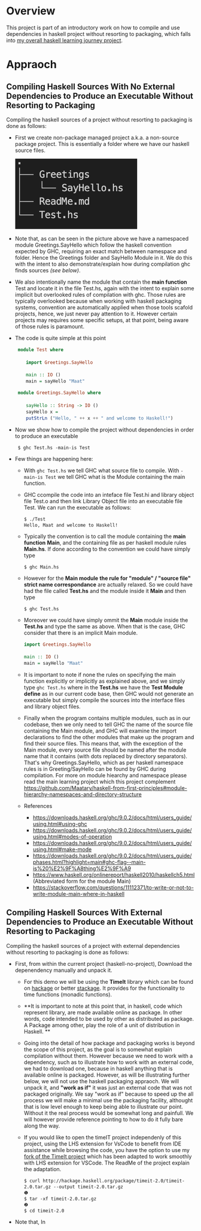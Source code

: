 # Overview

This project is part of an introductory work on how to compile and use dependencies in haskell project without resorting to packaging, which falls into [my overall haskell learning journey project](https://github.com/Maatary/haskell-from-first-principles). 

# Appraoch

## Compiling Haskell Sources With No External Dependencies to Produce an Executable Without Resorting to Packaging

Compiling the haskell sources of a project without resorting to packaging is done as follows:

 - First we create non-package managed project a.k.a. a non-source package project. This is essentially a folder where we have our haskell source files.

    ![project tree](initial-project-tree.png)

 - Note that, as can be seen in the picture above we have a namespaced module Greetings.SayHello which follow the haskell convention expected by GHC, requiring an exact match between namespace and folder. Hence the Greetings folder and SayHello Module in it. We do this with the intent to also demonstrate/explain how during compilation ghc finds sources _(see below)_. 


 - We also intentionally name the module that contain the **main function** Test and locate it in the file Test.hs, again with the intent to explain some implicit but overlooked rules of compilation with ghc. Those rules are typically overlooked because when working with haskell packaging systems, convention are automatically applied when those tools scafold projects, hence, we just never pay attention to it. However certain projects may requires some specific setups, at that point, being aware of those rules is paramount.

 - The code is quite simple at this point

    ```haskell
     module Test where
  
        import Greetings.SayHello

        main :: IO ()
        main = sayHello "Maat"
    ```

    ```haskell
     module Greetings.SayHello where
        
        sayHello :: String -> IO ()
        sayHello x =
        putStrLn ("Hello, " ++ x ++ " and welcome to Haskell!")
    ```

 - Now we show how to compile the project without dependencies in order to produce an executable

    ```shell
     $ ghc Test.hs -main-is Test
    ```

 - Few things are happening here: 
  
   - With `ghc Test.hs` we tell GHC what source file to compile. With `-main-is Test` we tell GHC what is the Module containing the main function. 


   - GHC ccompile the code into an inteface file Test.hi and library object file Test.o and then link Library Object file into an executable file Test. We can run the executable as follows:
        ```shell
        $ ./Test
        Hello, Maat and welcome to Haskell!
        ```
  
   - Typically the convention is to call the module containing the **main function** **Main**, and the containing file as per haskell module rules **Main.hs**. If done according to the convention we could have simply type
        ```shell
        $ ghc Main.hs 
        ``` 

    - However for the **Main module** **the rule for "module" / "source file" strict name correspondance** are actually relaxed. So we could have had the file called **Test.hs** and the module inside it **Main** and then type
        ```shell
        $ ghc Test.hs 
        ```

    - Moreover we could have simply ommit the **Main** module inside the **Test.hs** and type the same as above. When that is the case, GHC consider that there is an implicit Main module.
        ```haskell
        import Greetings.SayHello

        main :: IO ()
        main = sayHello "Maat"
        ```


    - It is important to note if none the rules on specifying the main function explicitly or implicitly as explained  above, and we simply type `ghc Test.hs` where in the **Test.hs** we have the **Test Module define** as in our current code base, then GHC would not generate an executable but simply compile the sources into the interface files and library object files.
  
    - Finally when the program contains multiple modules, such as in our codebase, then we only need to tell GHC the name of the source file containing the Main module, and GHC will examine the import declarations to find the other modules that make up the program and find their source files. This means that, with the exception of the Main module, every source file should be named after the module name that it contains (with dots replaced by directory separators). That's why Greetings.SayHello, which as per haskell namespace rules is in Greeting/SayHello can be found by GHC during compilation. For more on module hiearchy and namespace please read the main learning project which this project complement https://github.com/Maatary/haskell-from-first-principles#module-hierarchy-namespaces-and-directory-structure


    - References
      - https://downloads.haskell.org/ghc/9.0.2/docs/html/users_guide/using.html#using-ghc
      - https://downloads.haskell.org/ghc/9.0.2/docs/html/users_guide/using.html#modes-of-operation
      - https://downloads.haskell.org/ghc/9.0.2/docs/html/users_guide/using.html#make-mode
      - https://downloads.haskell.org/ghc/9.0.2/docs/html/users_guide/phases.html?highlight=main#ghc-flag--main-is%20%E2%9F%A8thing%E2%9F%A9
      - https://www.haskell.org/onlinereport/haskell2010/haskellch5.html (Abbreviated form for the module Main)
      - https://stackoverflow.com/questions/11112371/to-write-or-not-to-write-module-main-where-in-haskell

## Compiling Haskell Sources With External Dependencies to Produce an Executable Without Resorting to Packaging

Compiling the haskell sources of a project with external dependencies without resorting to packaging is done as follows:

- First, from within the current project (haskell-no-project), Download the depenendency manually and unpack it.

  - For this demo we will be using the **TimeIt** library which can be found on [hackage](https://hackage.haskell.org/package/timeit) or better [stackage](https://www.stackage.org/lts-19.24/package/timeit-2.0). It provides for the functionality to time functions (monadic functions).
  
  - **It is important to note at this point that, in haskell, code which represent library, are made available online as package. In other words, code intended to be used by other as distributed as package. A Package among other, play the role of a unit of distribution in Haskell. ** 
  
  - Going into the detail of how package and packaging works is beyond the scope of this project, as the goal is to somewhat explain compilation without them. However because we need to work with a dependency, such as to illustrate how to work with an external code, we had to download one, because in haskell anything that is available online is packaged. However, as will be illustrating further below, we will not use the haskell packaging appraoch. We will unpack it, and **"work as if"** it was just an external code that was not packaged originally. We say "work as if" because to speed up the all process we will make a  minimal use the packaging facility, althought that is low level enough to keep being able to illustrate our point. Without it the real process would be somewhat long and painfull. We will however provide reference pointing to how to do it fully bare along the way.

  - If you would like to open the timeIT project independenly of this project, using the LHS extension for VsCode to benefit from IDE assistance while browsing the code, you have the option to use my [fork of the TimeIt project](https://github.com/Maatary/timeit) which has been adapted to work smoothly with LHS extension for VSCode. The ReadMe of the project explain the adaptation.

      ```shell
      $ curl http://hackage.haskell.org/package/timeit-2.0/timeit-2.0.tar.gz --output timeit-2.0.tar.gz                                              ❶
      $ tar -xf timeit-2.0.tar.gz                                                ❷
      $ cd timeit-2.0
      ```

- Note that, In